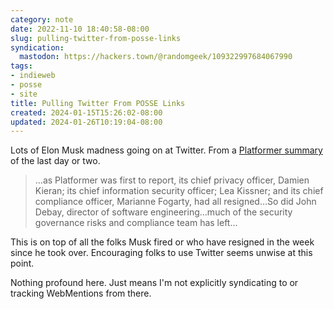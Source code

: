 ```yaml
---
category: note
date: 2022-11-10 18:40:58-08:00
slug: pulling-twitter-from-posse-links
syndication:
  mastodon: https://hackers.town/@randomgeek/109322997684067990
tags:
- indieweb
- posse
- site
title: Pulling Twitter From POSSE Links
created: 2024-01-15T15:26:02-08:00
updated: 2024-01-26T10:19:04-08:00
---
```


Lots of Elon Musk madness going on at Twitter. From a [Platformer summary](https://www.platformer.news/p/inside-the-twitter-meltdown) of the last day or two.

 > 
 > …as Platformer was first to report, its chief privacy officer, Damien Kieran;
 > its chief information security officer; Lea Kissner; and its chief compliance
 > officer, Marianne Fogarty, had all resigned…So did John Debay, director of
 > software engineering…much of the security governance risks and compliance
 > team has left…

This is on top of all the folks Musk fired or who have resigned in the week since he took over. Encouraging folks to use Twitter seems unwise at this point.

Nothing profound here. Just means I'm not explicitly syndicating to or tracking WebMentions from there.

